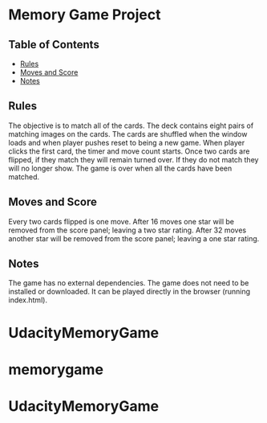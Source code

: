 # Memory Game Project

## Table of Contents

* [Rules](#rules)
* [Moves and Score](#movesanscore)
* [Notes](#notes)

## Rules

The objective is to match all of the cards. The deck contains eight pairs of matching images on the cards. The cards are shuffled when the window loads and when player pushes reset to being a new game. When player clicks the first card, the timer and move count starts. Once two cards are flipped, if they match they will remain turned over. If they do not match they will no longer show. The game is over when all the cards have been matched. 

## Moves and Score
Every two cards flipped is one move. After 16 moves one star will be removed from the score panel; leaving a two star rating. After 32 moves another star will be removed from the score panel; leaving a one star rating. 

## Notes

The game has no external dependencies. The game does not need to be installed or downloaded. It can be played directly in the browser (running index.html). 

# UdacityMemoryGame
# memorygame
# UdacityMemoryGame
